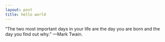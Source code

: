 ```yaml
---
layout: post
title: hello world
---
```


“The two most important days in your life are the day you are born and the day you find out why.” —Mark Twain. 
